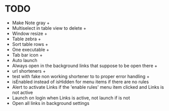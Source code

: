 #  TODO

* Make Note gray +
* Multiselect in table view to delete +
* Window resize +
* Table zebra +
* Sort table rows +
* One executable +
* Tab bar icon +
* Auto launch
* Always open in the background links that suppose to be open there +
* url shorteners +
* test with fake non working shortener to to proper error handling +
* isEnabled instead of isHidden for menu items if there are no rules
* Alert to activate Links if the 'enable rules' menu item clicked and Links is not active
* Launch on login when Links is active, not launch if is not
* Open all links in background settings
